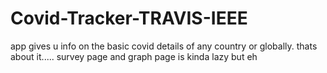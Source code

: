 # Covid-Tracker-TRAVIS-IEEE
app gives u info on the basic covid details of any country or globally.
thats about it.....
survey page and graph page is kinda lazy but eh
